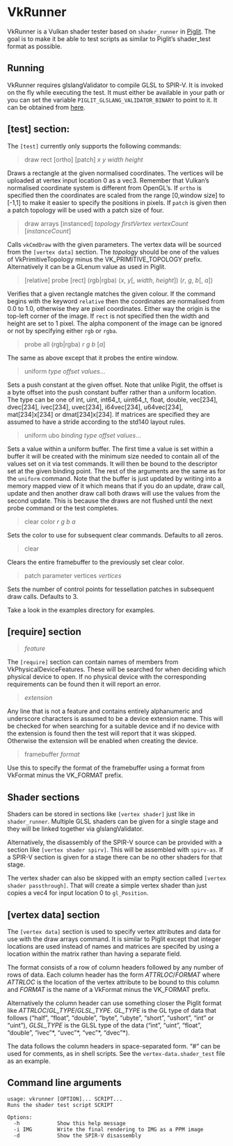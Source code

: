 # VkRunner

VkRunner is a Vulkan shader tester based on `shader_runner` in
[Piglit](https://piglit.freedesktop.org/). The goal is to make it be
able to test scripts as similar to Piglit’s shader_test format as
possible.

## Running

VkRunner requires glslangValidator to compile GLSL to SPIR-V. It is
invoked on the fly while executing the test. It must either be
available in your path or you can set the variable
`PIGLIT_GLSLANG_VALIDATOR_BINARY` to point to it. It can be obtained
from [here](https://github.com/KhronosGroup/glslang/).

## [test] section:

The `[test]` currently only supports the following commands:

> draw rect [ortho] [patch] _x_ _y_ _width_ _height_

Draws a rectangle at the given normalised coordinates. The vertices
will be uploaded at vertex input location 0 as a vec3. Remember that
Vulkan’s normalised coordinate system is different from OpenGL’s. If
`ortho` is specified then the coordinates are scaled from the range
[0,window size] to [-1,1] to make it easier to specify the positions
in pixels. If `patch` is given then a patch topology will be used with
a patch size of four.

> draw arrays [instanced] _topology_ _firstVertex_ _vertexCount_ [_instanceCount_]

Calls `vkCmdDraw` with the given parameters. The vertex data will be
sourced from the `[vertex data]` section. The _topology_ should be one
of the values of VkPrimitiveTopology minus the VK\_PRIMITIVE\_TOPOLOGY
prefix. Alternatively it can be a GLenum value as used in Piglit.

> [relative] probe [rect] (rgb|rgba) (_x_, _y_[, _width_, _height_]) (_r_, _g_, _b_[, _a_])

Verifies that a given rectangle matches the given colour. If the
command begins with the keyword `relative` then the coordinates are
normalised from 0.0 to 1.0, otherwise they are pixel coordinates.
Either way the origin is the top-left corner of the image. If `rect`
is not specified then the width and height are set to 1 pixel. The
alpha component of the image can be ignored or not by specifying
either `rgb` or `rgba`.

> probe all (rgb|rgba) _r_ _g_ _b_ [_a_]

The same as above except that it probes the entire window.

> uniform _type_ _offset_ _values_…

Sets a push constant at the given offset. Note that unlike Piglit, the
offset is a byte offset into the push constant buffer rather than a
uniform location. The type can be one of int, uint, int64_t, uint64_t,
float, double, vec[234], dvec[234], ivec[234], uvec[234], i64vec[234],
u64vec[234], mat[234]x[234] or dmat[234]x[234]. If matrices are
specified they are assumed to have a stride according to the std140
layout rules.

> uniform ubo _binding_ _type_ _offset_ _values_…

Sets a value within a uniform buffer. The first time a value is set
within a buffer it will be created with the minimum size needed to
contain all of the values set on it via test commands. It will then be
bound to the descriptor set at the given binding point. The rest of
the arguments are the same as for the `uniform` command. Note that the
buffer is just updated by writing into a memory mapped view of it
which means that if you do an update, draw call, update and then
another draw call both draws will use the values from the second
update. This is because the draws are not flushed until the next probe
command or the test completes.

> clear color _r_ _g_ _b_ _a_

Sets the color to use for subsequent clear commands. Defaults to all
zeros.

> clear

Clears the entire framebuffer to the previously set clear color.

> patch parameter vertices _vertices_

Sets the number of control points for tessellation patches in
subsequent draw calls. Defaults to 3.

Take a look in the examples directory for examples.

## [require] section

> _feature_

The `[require]` section can contain names of members from
VkPhysicalDeviceFeatures. These will be searched for when deciding
which physical device to open. If no physical device with the
corresponding requirements can be found then it will report an error.

> _extension_

Any line that is not a feature and contains entirely alphanumeric and
underscore characters is assumed to be a device extension name. This
will be checked for when searching for a suitable device and if no
device with the extension is found then the test will report that it
was skipped. Otherwise the extension will be enabled when creating the
device.

> framebuffer _format_

Use this to specify the format of the framebuffer using a format from
VkFormat minus the VK_FORMAT prefix.

## Shader sections

Shaders can be stored in sections like `[vertex shader]` just like in
`shader_runner`. Multiple GLSL shaders can be given for a single stage
and they will be linked together via glslangValidator.

Alternatively, the disassembly of the SPIR-V source can be provided
with a section like `[vertex shader spirv]`. This will be assembled
with `spirv-as`. If a SPIR-V section is given for a stage there can be
no other shaders for that stage.

The vertex shader can also be skipped with an empty section called
`[vertex shader passthrough]`. That will create a simple vertex shader
than just copies a vec4 for input location 0 to `gl_Position`.

## [vertex data] section

The `[vertex data]` section is used to specify vertex attributes and
data for use with the draw arrays command. It is similar to Piglit
except that integer locations are used instead of names and matrices
are specifed by using a location within the matrix rather than having
a separate field.

The format consists of a row of column headers followed by any number
of rows of data. Each column header has the form _ATTRLOC_/_FORMAT_
where _ATTRLOC_ is the location of the vertex attribute to be bound to
this column and _FORMAT_ is the name of a VkFormat minus the VK_FORMAT
prefix.

Alternatively the column header can use something closer the Piglit
format like _ATTRLOC_/_GL\_TYPE_/_GLSL\_TYPE_. _GL\_TYPE_ is the GL
type of data that follows (“half”, “float”, “double”, “byte”, “ubyte”,
“short”, “ushort”, “int” or “uint”), _GLSL\_TYPE_ is the GLSL type of
the data (“int”, “uint”, “float”, “double”, “ivec”\*, “uvec”\*,
“vec”\*, “dvec”\*).

The data follows the column headers in space-separated form. “#” can
be used for comments, as in shell scripts. See the
`vertex-data.shader_test` file as an example.

## Command line arguments

    usage: vkrunner [OPTION]... SCRIPT...
    Runs the shader test script SCRIPT
    
    Options:
      -h            Show this help message
      -i IMG        Write the final rendering to IMG as a PPM image
      -d            Show the SPIR-V disassembly
